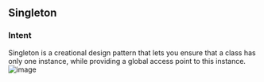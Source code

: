 ## Singleton
### Intent
Singleton is a creational design pattern that lets you ensure that a class has only one instance, while providing a global access point to this instance.
![image](https://github.com/user-attachments/assets/05827a17-5edc-4d88-97c2-c86c69c0dbcd)
